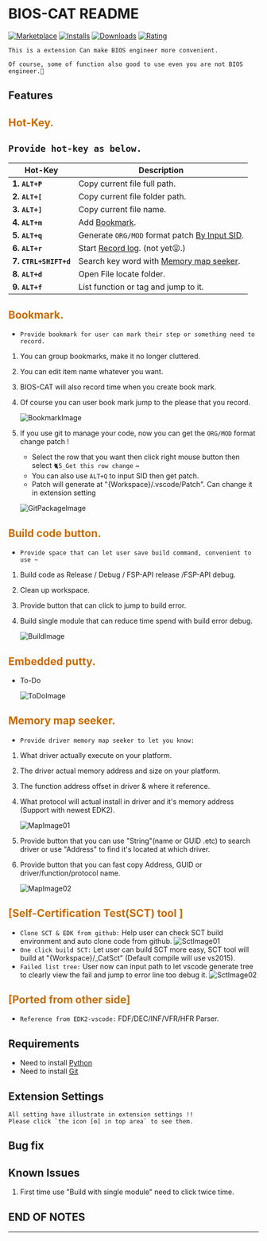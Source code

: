 # BIOS-CAT README
[![Marketplace](https://vsmarketplacebadge.apphb.com/version/Cat-Master-Arvin.BIOS-CAT.svg)](https://vsmarketplacebadge.apphb.com/version/Cat-Master-Arvin.BIOS-CAT.svg)
[![Installs](https://vsmarketplacebadge.apphb.com/installs-short/Cat-Master-Arvin.BIOS-CAT.svg)](https://vsmarketplacebadge.apphb.com/installs-short/Cat-Master-Arvin.BIOS-CAT.svg)
[![Downloads](https://vsmarketplacebadge.apphb.com/downloads-short/Cat-Master-Arvin.BIOS-CAT.svg)](https://vsmarketplacebadge.apphb.com/downloads-short/Cat-Master-Arvin.BIOS-CAT.svg)
[![Rating](https://vsmarketplacebadge.apphb.com/rating-short/Cat-Master-Arvin.BIOS-CAT.svg)](https://vsmarketplacebadge.apphb.com/rating-short/Cat-Master-Arvin.BIOS-CAT.svg)

    This is a extension Can make BIOS engineer more convenient.

    Of course, some of function also good to use even you are not BIOS engineer.🤪

## Features
<h2 id="0" style="color:#c96b00;">Hot-Key.</h2>

  ## `Provide hot-key as below.`
  **Hot-Key**           |**Description**
  ----------------------|--------------------------------------
  **1. `ALT+P`**        | Copy current file full path.
  **2. `ALT+[`**        | Copy current file folder path.
  **3. `ALT+]`**        | Copy current file name.
  **4. `ALT+m`**        | Add [Bookmark](#1).
  **5. `ALT+q`**        | Generate `ORG/MOD` format patch [By Input SID](#1).
  **6. `ALT+r`**        | Start [Record log](#3). (not yet😛.)
  **7. `CTRL+SHIFT+d`** | Search key word with [Memory map seeker](#4).
  **8. `ALT+d`**        | Open File locate folder.
  **9. `ALT+f`**        | List function or tag and jump to it.

<h2 id="1" style="color:#c96b00;">Bookmark.</h2>

  * `Provide bookmark for user can mark their step or something need to record.`

  1. You can group bookmarks, make it no longer cluttered.
  2. You can edit item name whatever you want.
  3. BIOS-CAT will also record time when you create book mark.
  4. Of course you can user book mark jump to the please that you record.

     ![BookmarkImage](https://lh3.googleusercontent.com/gYVYDso4aZWPBjOy8QfpT1hNgqbaBhcZSw6w-Nxook9ZPXxRuf0FmA3RQowMYm1k2mWCM0z3ImPpKwtMrOIxZdC1GvYznbUjx30KVVFs2cZ6AK0_MuI__ucX62F8gGGmCf3ilPesJw=w800)
  5. If you use git to manage your code, now you can get the `ORG/MOD` format change patch !<br>
     * Select the row that you want then click right mouse button then select `🐈5_Get this row change` ~<br>
     * You can also use `ALT+Q` to input SID then get patch.<br>
     * Patch will generate at "{Workspace}/.vscode/Patch". Can change it in extension setting<br>

     ![GitPackageImage](https://lh3.googleusercontent.com/077OLhzFZrnNQ75BsA-VA-r-uAwMsQP-v-M-w0N7jmXRafs0MIpVV1igYWPfAinDTp73rySoU2R7weQkritdIMuxfKoQy--4MVrlCYVf36JIOqy7OE1m9_s7CoUxjVcd2ug2IrPJrw=w800)

<h2 id="2" style="color:#c96b00;">Build code button.</h2>

  * `Provide space that can let user save build command, convenient to use ~`

  1. Build code as Release / Debug / FSP-API release /FSP-API debug.
  2. Clean up workspace.
  3. Provide button that can click to jump to build error.
  4. Build single module that can reduce time spend with build error debug.

     ![BuildImage](https://lh3.googleusercontent.com/xeHF3nSsFNZouoBa20RARnZIhCLE6BKjEQzPH5E43Q_9DCB8xy-JILacauBf2sOKBt_jeUp0gfFJcsmpOstS7f4-Mcoy3rqlUEWyyBP8zQfY_azRsFhrCiSv0QoSAms2RHejPCj-zg=w600)

<h2 id="3" style="color:#c96b00;">Embedded putty.</h2>

  * To-Do

     ![ToDoImage](https://lh3.googleusercontent.com/xeHF3nSsFNZouoBa20RARnZIhCLE6BKjEQzPH5E43Q_9DCB8xy-JILacauBf2sOKBt_jeUp0gfFJcsmpOstS7f4-Mcoy3rqlUEWyyBP8zQfY_azRsFhrCiSv0QoSAms2RHejPCj-zg=w600)

<h2 id="4" style="color:#c96b00;">Memory map seeker.</h2>

  * `Provide driver memory map seeker to let you know:`

  1. What driver actually execute on your platform.
  2. The driver actual memory address and size on your platform.
  3. The function address offset in driver & where it reference.
  4. What protocol will actual install in driver and it's memory address (Support with newest EDK2).

     ![MapImage01](https://lh3.googleusercontent.com/xeHF3nSsFNZouoBa20RARnZIhCLE6BKjEQzPH5E43Q_9DCB8xy-JILacauBf2sOKBt_jeUp0gfFJcsmpOstS7f4-Mcoy3rqlUEWyyBP8zQfY_azRsFhrCiSv0QoSAms2RHejPCj-zg=w600)
  5. Provide button that you can use "String"(name or GUID .etc) to search driver or
     use "Address" to find it's located at which driver.
  6. Provide button that you can fast copy Address, GUID or driver/function/protocol name.

     ![MapImage02](https://lh3.googleusercontent.com/xeHF3nSsFNZouoBa20RARnZIhCLE6BKjEQzPH5E43Q_9DCB8xy-JILacauBf2sOKBt_jeUp0gfFJcsmpOstS7f4-Mcoy3rqlUEWyyBP8zQfY_azRsFhrCiSv0QoSAms2RHejPCj-zg=w600)

<h2 id="5" style="color:#c96b00;">[Self-Certification Test(SCT) tool ]</h2>

  * `Clone SCT & EDK from github:` Help user can check SCT build environment and auto clone code from github.
   ![SctImage01](https://lh3.googleusercontent.com/d49oivBgXC84dpzZOxVetwz1u6IdVQtMn7ehasTbwN6WgZ3mAAKL5xZXn6iA8rvrdysfbsVCpFbJ1Ww2xgVKPiOHgn41C-AmI6huL1Ov9PljfMr2tR8p4yc3dtugYSM9HIUUfqg5dA=w600)
  * `One click build SCT:` Let user can build SCT more easy, SCT tool will build at "{Workspace}/_CatSct" (Default compile will use vs2015).
  * `Failed list tree:` User now can input path to let vscode generate tree to clearly view the fail and jump to error line too debug it.
   ![SctImage02](https://lh3.googleusercontent.com/ytn93472bEtDge_0_LuZtaDO_X5lrLMEXHJsb_4mnBxNIASyKXOWhNaeLLPrVNnabR2sUVjAmCcq4puHSPq1GxTLSE7v8RIDwgbSjOJxFyhDikZgBOccgrXCdf6vKsX-9UGylAPMdA=w600)

<h2 id="6" style="color:#c96b00;">[Ported from other side]</h2>

  * `Reference from EDK2-vscode:` FDF/DEC/INF/VFR/HFR Parser.


## Requirements

* Need to install [Python](https://www.python.org/)
* Need to install [Git](https://git-scm.com/)

## Extension Settings

    All setting have illustrate in extension settings !!
    Please click `the icon [⚙️] in top area` to see them.

## Bug fix

## Known Issues

  1. First time use "Build with single module" need to click twice time.


## END OF NOTES
-----------------------------------------------------------------------------------------------------------